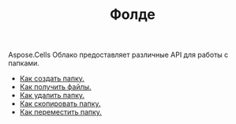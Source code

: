 ﻿---
title: Фолде
second_title: Aspose.Cells Cloud Documen
type: docs
url: /ru/folder/
keywords: Upload, download, delete, copy, and move folder
description: Aspose.Cells Cloud REST API поддерживает загрузку, скачивание, удаление, копирование и перемещение папок. SDK поддерживает различные языки разработки. К ним относятся Android, C#, Go, Java, NodeJS, Perl, PHP, Python, Ruby и Swift.
weight: 100
kwords: Excel, Office Облако, REST API, электронная таблица, PDF, CSV, Json, Markdwon, папка
---
Aspose.Cells Облако предоставляет различные API для работы с папками.

- [Как создать папку.](/cells/ru/folder/create/)
- [Как получить файлы.](/cells/ru/folder/get-files/)
- [Как удалить папку.](/cells/ru/folder/delete/)
- [Как скопировать папку.](/cells/ru/folder/copy/)
- [Как переместить папку.](/cells/ru/folder/move/)

